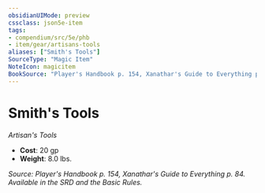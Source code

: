 ```yaml
---
obsidianUIMode: preview
cssclass: json5e-item
tags:
- compendium/src/5e/phb
- item/gear/artisans-tools
aliases: ["Smith's Tools"]
SourceType: "Magic Item"
NoteIcon: magicitem
BookSource: "Player's Handbook p. 154, Xanathar's Guide to Everything p. 84. Available in the SRD and the Basic Rules."
---
```

# Smith's Tools
*Artisan's Tools*  

- **Cost**: 20 gp
- **Weight**: 8.0 lbs.

*Source: Player's Handbook p. 154, Xanathar's Guide to Everything p. 84. Available in the SRD and the Basic Rules.*